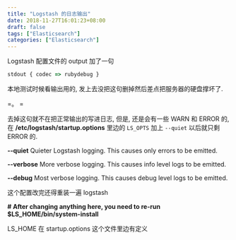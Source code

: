 ```yaml
---
title: "Logstash 的日志输出"
date: 2018-11-27T16:01:23+08:00
draft: false
tags: ["Elasticsearch"]
categories: ["Elasticsearch"]
---
```


Logstash 配置文件的 output 加了一句

```javascript
stdout { codec => rubydebug }
```

本地测试时候看输出用的, 发上去没把这句删掉然后差点把服务器的硬盘撑坏了.

=。 =

去掉这句就不在把正常输出的写进日志, 但是, 还是会有一些 WARN 和 ERROR 的, 在 **/etc/logstash/startup.options** 里边的 `LS_OPTS` 加上 `--quiet` 以后就只剩 ERROR 的.

**--quiet**
Quieter Logstash logging. This causes only errors to be emitted.

**--verbose**
More verbose logging. This causes info level logs to be emitted.

**--debug**
Most verbose logging. This causes debug level logs to be emitted.

这个配置改完还得重装一遍 logstash

**# After changing anything here, you need to re-run $LS_HOME/bin/system-install**

LS_HOME 在 startup.options 这个文件里边有定义